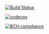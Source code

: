[![Build Status](https://travis-ci.org/charmalt/gilded_rose.svg?branch=master)](https://travis-ci.org/charmalt/gilded_rose)

[![codecov](https://codecov.io/gh/charmalt/gilded_rose/branch/master/graph/badge.svg)](https://codecov.io/gh/charmalt/gilded_rose)

[![BCH compliance](https://bettercodehub.com/edge/badge/charmalt/gilded_rose?branch=master)](https://bettercodehub.com/)